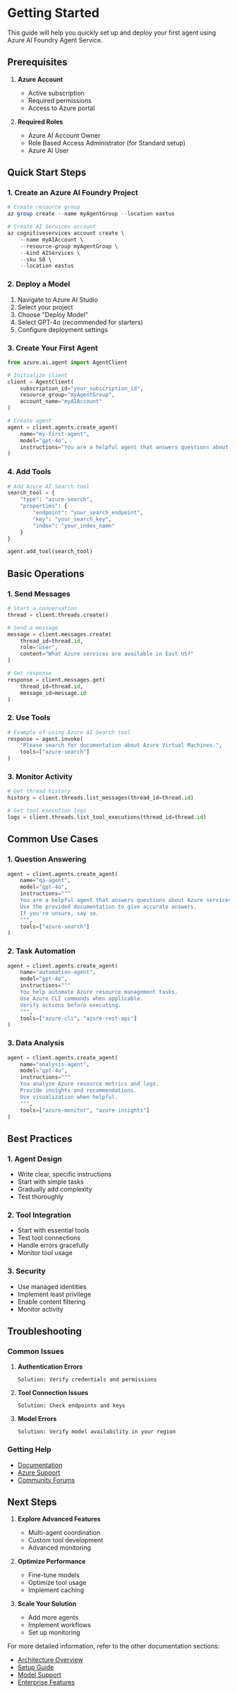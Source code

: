 # Getting Started

This guide will help you quickly set up and deploy your first agent using Azure AI Foundry Agent Service.

## Prerequisites

1. **Azure Account**
   - Active subscription
   - Required permissions
   - Access to Azure portal

2. **Required Roles**
   - Azure AI Account Owner
   - Role Based Access Administrator (for Standard setup)
   - Azure AI User

## Quick Start Steps

### 1. Create an Azure AI Foundry Project

```powershell
# Create resource group
az group create --name myAgentGroup --location eastus

# Create AI Services account
az cognitiveservices account create \
    --name myAIAccount \
    --resource-group myAgentGroup \
    --kind AIServices \
    --sku S0 \
    --location eastus
```

### 2. Deploy a Model

1. Navigate to Azure AI Studio
2. Select your project
3. Choose "Deploy Model"
4. Select GPT-4o (recommended for starters)
5. Configure deployment settings

### 3. Create Your First Agent

```python
from azure.ai.agent import AgentClient

# Initialize client
client = AgentClient(
    subscription_id="your_subscription_id",
    resource_group="myAgentGroup",
    account_name="myAIAccount"
)

# Create agent
agent = client.agents.create_agent(
    name="my-first-agent",
    model="gpt-4o",
    instructions="You are a helpful agent that answers questions about Azure services."
)
```

### 4. Add Tools

```python
# Add Azure AI Search tool
search_tool = {
    "type": "azure-search",
    "properties": {
        "endpoint": "your_search_endpoint",
        "key": "your_search_key",
        "index": "your_index_name"
    }
}

agent.add_tool(search_tool)
```

## Basic Operations

### 1. Send Messages

```python
# Start a conversation
thread = client.threads.create()

# Send a message
message = client.messages.create(
    thread_id=thread.id,
    role="user",
    content="What Azure services are available in East US?"
)

# Get response
response = client.messages.get(
    thread_id=thread.id,
    message_id=message.id
)
```

### 2. Use Tools

```python
# Example of using Azure AI Search tool
response = agent.invoke(
    "Please search for documentation about Azure Virtual Machines.",
    tools=["azure-search"]
)
```

### 3. Monitor Activity

```python
# Get thread history
history = client.threads.list_messages(thread_id=thread.id)

# Get tool execution logs
logs = client.threads.list_tool_executions(thread_id=thread.id)
```

## Common Use Cases

### 1. Question Answering

```python
agent = client.agents.create_agent(
    name="qa-agent",
    model="gpt-4o",
    instructions="""
    You are a helpful agent that answers questions about Azure services.
    Use the provided documentation to give accurate answers.
    If you're unsure, say so.
    """,
    tools=["azure-search"]
)
```

### 2. Task Automation

```python
agent = client.agents.create_agent(
    name="automation-agent",
    model="gpt-4o",
    instructions="""
    You help automate Azure resource management tasks.
    Use Azure CLI commands when applicable.
    Verify actions before executing.
    """,
    tools=["azure-cli", "azure-rest-api"]
)
```

### 3. Data Analysis

```python
agent = client.agents.create_agent(
    name="analysis-agent",
    model="gpt-4o",
    instructions="""
    You analyze Azure resource metrics and logs.
    Provide insights and recommendations.
    Use visualization when helpful.
    """,
    tools=["azure-monitor", "azure-insights"]
)
```

## Best Practices

### 1. Agent Design

- Write clear, specific instructions
- Start with simple tasks
- Gradually add complexity
- Test thoroughly

### 2. Tool Integration

- Start with essential tools
- Test tool connections
- Handle errors gracefully
- Monitor tool usage

### 3. Security

- Use managed identities
- Implement least privilege
- Enable content filtering
- Monitor activity

## Troubleshooting

### Common Issues

1. **Authentication Errors**
   ```
   Solution: Verify credentials and permissions
   ```

2. **Tool Connection Issues**
   ```
   Solution: Check endpoints and keys
   ```

3. **Model Errors**
   ```
   Solution: Verify model availability in your region
   ```

### Getting Help

- [Documentation](https://learn.microsoft.com/azure/ai-services/agents/)
- [Azure Support](https://azure.microsoft.com/support/options/)
- [Community Forums](https://learn.microsoft.com/answers/tags/441/ai-services/)

## Next Steps

1. **Explore Advanced Features**
   - Multi-agent coordination
   - Custom tool development
   - Advanced monitoring

2. **Optimize Performance**
   - Fine-tune models
   - Optimize tool usage
   - Implement caching

3. **Scale Your Solution**
   - Add more agents
   - Implement workflows
   - Set up monitoring

For more detailed information, refer to the other documentation sections:
- [Architecture Overview](architecture.md)
- [Setup Guide](setup-guide.md)
- [Model Support](model-support.md)
- [Enterprise Features](enterprise-features.md)
